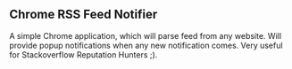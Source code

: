 ## Chrome RSS Feed Notifier

A simple Chrome application, which will parse feed from any website. Will provide popup notifications when any new notification comes. Very useful for Stackoverflow Reputation Hunters ;).
